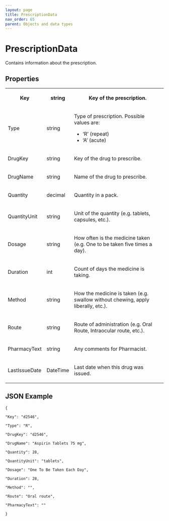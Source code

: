 ```yaml
---
layout: page
title: PrescriptionData
nav_order: 65
parent: Objects and data types
---
```


# PrescriptionData

Contains information about the prescription.

## Properties

<table><tbody><tr><th><p>Key</p></th><th><p>string</p></th><th><p>Key of the prescription.</p></th></tr><tr><td><p>Type</p></td><td><p>string</p></td><td><p>Type of prescription. Possible values are:</p><ul><li>‘R’ (repeat)</li><li>‘A’ (acute)</li></ul></td></tr><tr><td><p>DrugKey</p></td><td><p>string</p></td><td><p>Key of the drug to prescribe.</p></td></tr><tr><td><p>DrugName</p></td><td><p>string</p></td><td><p>Name of the drug to prescribe.</p></td></tr><tr><td><p>Quantity</p></td><td><p>decimal</p></td><td><p>Quantity in a pack.</p></td></tr><tr><td><p>QuantityUnit</p></td><td><p>string</p></td><td><p>Unit of the quantity (e.g. tablets, capsules, etc.).</p></td></tr><tr><td><p>Dosage</p></td><td><p>string</p></td><td><p>How often is the medicine taken (e.g. One to be taken five times a day).</p></td></tr><tr><td><p>Duration</p></td><td><p>int</p></td><td><p>Count of days the medicine is taking.</p></td></tr><tr><td><p>Method</p></td><td><p>string</p></td><td><p>How the medicine is taken (e.g. swallow without chewing, apply liberally, etc.).</p></td></tr><tr><td><p>Route</p></td><td><p>string</p></td><td><p>Route of administration (e.g. Oral Route, Intraocular route, etc.).</p></td></tr><tr><td><p>PharmacyText</p></td><td><p>string</p></td><td><p>Any comments for Pharmacist.</p></td></tr><tr><td><p>LastIssueDate</p></td><td><p>DateTime</p></td><td><p>Last date when this drug was issued.</p></td></tr></tbody></table>

## JSON Example

```
{

"Key": "d2546",

"Type": "R",

"DrugKey": "d2546",

"DrugName": "Aspirin Tablets 75 mg",

"Quantity": 28,

"QuantityUnit": "tablets",

"Dosage": "One To Be Taken Each Day",

"Duration": 28,

"Method": "",

"Route": "Oral route",

"PharmacyText": ""

}
```
